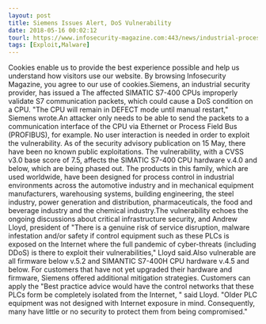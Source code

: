 ```yaml
---
layout: post
title: Siemens Issues Alert, DoS Vulnerability
date: 2018-05-16 00:02:12
tourl: https://www.infosecurity-magazine.com:443/news/industrial-process-control/
tags: [Exploit,Malware]
---
```

Cookies enable us to provide the best experience possible and help us understand how visitors use our website. By browsing Infosecurity Magazine, you agree to our use of cookies.Siemens, an industrial security provider, has issued a The affected SIMATIC S7-400 CPUs improperly validate S7 communication packets, which could cause a DoS condition on a CPU. "The CPU will remain in DEFECT mode until manual restart," Siemens wrote.An attacker only needs to be able to send the packets to a communication interface of the CPU via Ethernet or Process Field Bus (PROFIBUS), for example. No user interaction is needed in order to exploit the vulnerability. As of the security advisory publication on 15 May, there have been no known public exploitations. The vulnerability, with a CVSS v3.0 base score of 7.5, affects the SIMATIC S7-400 CPU hardware v.4.0 and below, which are being phased out. The products in this family, which are used worldwide, have been designed for process control in industrial environments across the automotive industry and in mechanical equipment manufacturers, warehousing systems, building engineering, the steel industry, power generation and distribution, pharmaceuticals, the food and beverage industry and the chemical industry.The vulnerability echoes the ongoing discussions about critical infrastructure security, and Andrew Lloyd, president of "There is a genuine risk of service disruption, malware infestation and/or safety if control equipment such as these PLCs is exposed on the Internet where the full pandemic of cyber-threats (including DDoS) is there to exploit their vulnerabilities," Lloyd said.Also vulnerable are all firmware below v.5.2 and SIMANTIC S7-400H CPU hardware v.4.5 and below. For customers that have not yet upgraded their hardware and firmware, Siemens offered additional mitigation strategies. Customers can apply the "Best practice advice would have the control networks that these PLCs form be completely isolated from the Internet, " said Lloyd. "Older PLC equipment was not designed with Internet exposure in mind. Consequently, many have little or no security to protect them from being compromised."